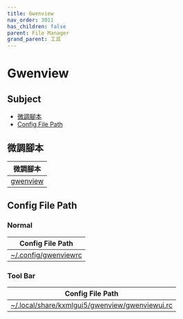 ```yaml
---
title: Gwenview
nav_order: 3011
has_children: false
parent: File Manager
grand_parent: 工具
---
```



# Gwenview


## Subject

* [微調腳本](#微調腳本)
* [Config File Path](#config-file-path)


## 微調腳本

| 微調腳本 |
| --- |
| [gwenview](https://github.com/samwhelp/note-about-kde/tree/gh-pages/_demo/prototype/tool/gwenview/) |


## Config File Path


### Normal

| Config File Path |
| --- |
| [~/.config/gwenviewrc](https://github.com/samwhelp/note-about-kde/tree/gh-pages/_demo/prototype/tool/gwenview/asset/overlay/etc/skel/.config/gwenviewrc) |


### Tool Bar

| Config File Path |
| --- |
| [~/.local/share/kxmlgui5/gwenview/gwenviewui.rc](https://github.com/samwhelp/note-about-kde/tree/gh-pages/_demo/prototype/tool/gwenview/asset/overlay/etc/skel/.local/share/kxmlgui5/gwenview/gwenviewui.rc) |
